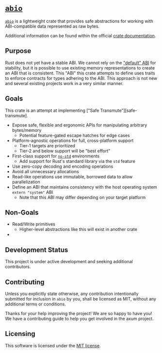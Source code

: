 # [`abio`][crate-docs]

[`abio`][crate-docs] is a lightweight crate that provides safe abstractions for working with ABI-compatible data represented as raw bytes.

Additional information can be found within the official [crate documentation][crate-docs].

## Purpose

Rust does not yet have a stable ABI. We cannot rely on the ["default" ABI][repr-default] for stability, but it is possible to use existing memory representations to create an ABI that is consistent. This "ABI" this crate attempts to define uses traits to enforce contracts for types adhering to the ABI. This approach is not new and several existing projects work in a very similar manner.

## Goals

This crate is an attempt at implementing ["Safe Transmute"][safe-transmute].

- Expose safe, flexible and ergonomic APIs for manipulating arbitrary bytes/memory
  - Potential feature-gated escape hatches for edge cases
- Platform-agnostic operations for full, cross-platform support
  - Tier-1 targets are prioritized
  - Tier-2 and below support will be "best effort"
- First-class support for [`no-std`][no-std] environments
  - Add support for Rust's standard library via the `std` feature
- Use zero-copy decoding and encoding operations
- Avoid all unnecessary allocations
- Read-like operations use immutable, borrowed data to allow parallelization
- Define an ABI that maintains consistency with the host operating system `extern "system"` ABI
  - Note that this ABI may differ depending on your target platform

## Non-Goals

- Read/Write primitives
  - Higher-level abstractions like this will exist in another crate
- 

## Development Status

This project is under active development and seeking additional contributors. 

## Contributing

Unless you explicitly state otherwise, any contribution intentionally submitted for inclusion in `abio` by you, shall be licensed as MIT, without any additional terms or conditions.

Thanks for your help improving the project! We are so happy to have you! We have a contributing guide to help you get involved in the axum project.

## Licensing

This software is licensed under the [MIT license](/LICENSE).

<!-- External Links -->
[crate-docs]: https://docs.rs/abio/latest/abio/

[no-std]: https://doc.rust-lang.org/reference/names/preludes.html?highlight=no-std#the-no_std-attribute
[repr-default]: https://doc.rust-lang.org/reference/type-layout.html?highlight=layout#the-default-representation
[repr-c]: https://doc.rust-lang.org/reference/type-layout.html?highlight=layout#the-c-representation
[repr-transparent]: https://doc.rust-lang.org/reference/type-layout.html?highlight=layout#the-transparent-representation
[repr-primitives]: https://doc.rust-lang.org/reference/type-layout.html?highlight=layout#primitive-representations
